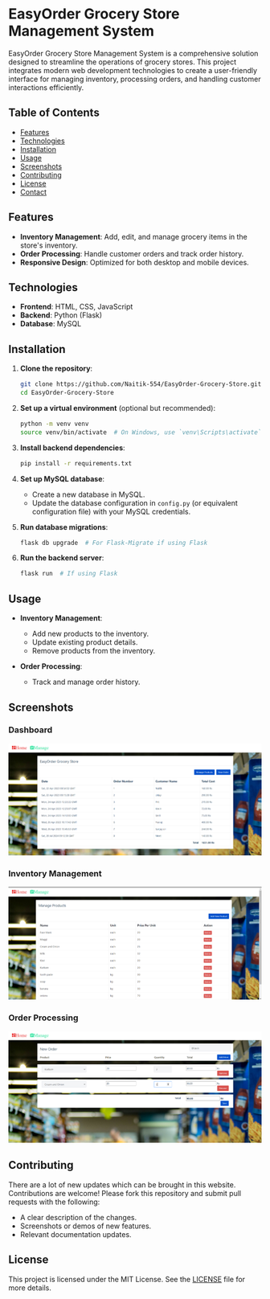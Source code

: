 # EasyOrder Grocery Store Management System

EasyOrder Grocery Store Management System is a comprehensive solution designed to streamline the operations of grocery stores. This project integrates modern web development technologies to create a user-friendly interface for managing inventory, processing orders, and handling customer interactions efficiently.

## Table of Contents

- [Features](#features)
- [Technologies](#technologies)
- [Installation](#installation)
- [Usage](#usage)
- [Screenshots](#screenshots)
- [Contributing](#contributing)
- [License](#license)
- [Contact](#contact)

## Features

- **Inventory Management**: Add, edit, and manage grocery items in the store's inventory.
- **Order Processing**: Handle customer orders and track order history.
- **Responsive Design**: Optimized for both desktop and mobile devices.

## Technologies

- **Frontend**: HTML, CSS, JavaScript
- **Backend**: Python (Flask)
- **Database**: MySQL

## Installation

1. **Clone the repository**:
    ```sh
    git clone https://github.com/Naitik-554/EasyOrder-Grocery-Store.git
    cd EasyOrder-Grocery-Store
    ```

2. **Set up a virtual environment** (optional but recommended):
    ```sh
    python -m venv venv
    source venv/bin/activate  # On Windows, use `venv\Scripts\activate`
    ```

3. **Install backend dependencies**:
    ```sh
    pip install -r requirements.txt
    ```

4. **Set up MySQL database**:
    - Create a new database in MySQL.
    - Update the database configuration in `config.py` (or equivalent configuration file) with your MySQL credentials.

5. **Run database migrations**:
    ```sh
    flask db upgrade  # For Flask-Migrate if using Flask
    ```

6. **Run the backend server**:
    ```sh
    flask run  # If using Flask
    ```

## Usage

- **Inventory Management**:
  - Add new products to the inventory.
  - Update existing product details.
  - Remove products from the inventory.

- **Order Processing**:
  - Track and manage order history.

## Screenshots

### Dashboard
![Dashboard](home.png)

### Inventory Management
![Inventory Management](inventory.png)

### Order Processing
![Order Processing](new-order.png)

## Contributing

There are a lot of new updates which can be brought in this website.
Contributions are welcome! Please fork this repository and submit pull requests with the following:
- A clear description of the changes.
- Screenshots or demos of new features.
- Relevant documentation updates.

## License

This project is licensed under the MIT License. See the [LICENSE](LICENSE) file for more details.

